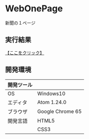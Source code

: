 # WebOnePage
新聞の１ページ

## 実行結果
[【ここをクリック】](https://xekid78.github.io/WebSideMenu/)
  
## 開発環境
| 開発ツール |  |
|:-|:-|
| OS | Windows10 |
| エディタ | Atom 1.24.0 |
| ブラウザ | Google Chrome 65 |
| 開発言語 | HTML5 |
| | CSS3 |
